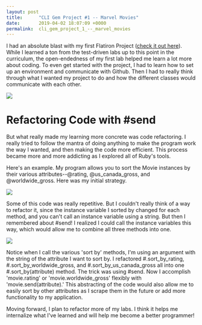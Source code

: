 ```yaml
---
layout: post
title:      "CLI Gem Project #1 -- Marvel Movies"
date:       2019-04-02 18:07:09 +0000
permalink:  cli_gem_project_1_--_marvel_movies
---
```



I had an absolute blast with my first Flatiron Project ([check it out here](https://github.com/mathycoder/marvel)).  While I learned a ton from the test-driven labs up to this point in the curriculum, the open-endedness of my first lab helped me learn a lot more about coding.  To even get started with the project, I had to learn how to set up an environment and communicate with Github.  Then I had to really think through what I wanted my project to do and how the different classes would communicate with each other.  

![](https://www.dropbox.com/s/qholc7yja5036s3/Screen%20Shot%202019-04-02%20at%201.34.55%20PM.png?raw=1)


# Refactoring Code with #send
But what really made my learning more concrete was code refactoring.  I really tried to follow the mantra of doing anything to make the program work the way I wanted, and then making the code more efficient.  This process became more and more addicting as I explored all of Ruby's tools.  

Here's an example.  My program allows you to sort the Movie instances by their various attributes--@rating, @us_canada_gross, and @worldwide_gross.  Here was my initial strategy.

![](https://www.dropbox.com/s/d6na51zqp6tvp9f/Screen%20Shot%202019-04-02%20at%201.42.38%20PM.png?raw=1)

Some of this code was really repetitive.  But I couldn't really think of a way to refactor it, since the instance variable I sorted by changed for each method, and you can't call an instance variable using a string.  But then I remembered about #send!  I realized I could call the instance variables this way, which would allow me to combine all three methods into one. 

![](https://www.dropbox.com/s/x1b0o43bt7hf39k/Screen%20Shot%202019-04-02%20at%201.53.22%20PM.png?raw=1)

Notice when I call the various 'sort by' methods, I'm using an argument with the string of the attribute I want to sort by.  I refactored #.sort_by_rating, #.sort_by_worldwide_gross, and #.sort_by_us_canada_gross all into one #.sort_by(attribute) method.  The trick was using #send.  Now I accomplish 'movie.rating' or 'movie.worldwide_gross' flexibly with 'movie.send(attribute).'  This abstracting of the code would also allow me to easily sort by other attributes as I scrape them in the future or add more functionality to my application.

Moving forward, I plan to refactor more of my labs.  I think it helps me internalize what I've learned and will help me become a better programmer!  







